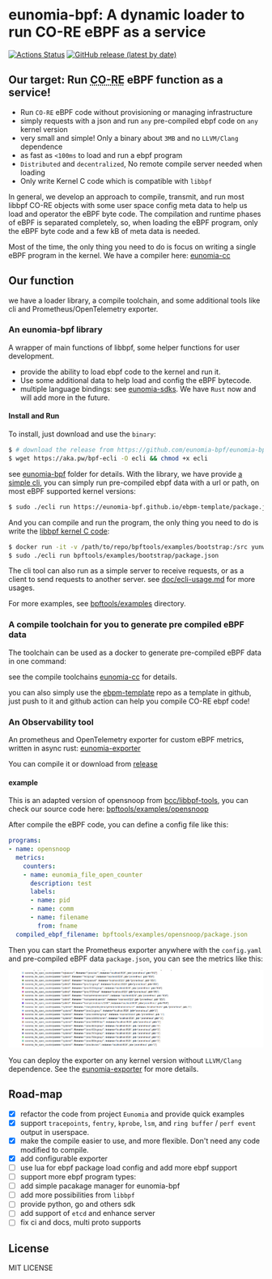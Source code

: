 # eunomia-bpf: A dynamic loader to run CO-RE eBPF as a service

[![Actions Status](https://github.com/eunomia-bpf/eunomia-bpf/workflows/Ubuntu/badge.svg)](https://github.com/eunomia-bpf/eunomia-bpf/actions)
[![GitHub release (latest by date)](https://img.shields.io/github/v/release/eunomia-bpf/eunomia-bpf)](https://github.com/eunomia-bpf/eunomia-bpf/releases)
<!-- [![codecov](https://codecov.io/gh/eunomia-bpf/eunomia-bpf/branch/master/graph/badge.svg)](https://codecov.io/gh/filipdutescu/modern-cpp-template) -->

## Our target: Run <abbr title="Compile Once - Run Everywhere">CO-RE</abbr> eBPF function as a service!

- Run `CO-RE` eBPF code without provisioning or managing infrastructure
- simply requests with a json and run `any` pre-compiled ebpf code on `any` kernel version
- very small and simple! Only a binary about `3MB` and no `LLVM/Clang` dependence
- as fast as `<100ms` to load and run a ebpf program
- `Distributed` and `decentralized`, No remote compile server needed when loading
- Only write Kernel C code which is compatible with `libbpf`

In general, we develop an approach to compile, transmit, and run most libbpf CO-RE objects with some user space config meta data to help us load and operator the eBPF byte code. The compilation and runtime phases of eBPF is separated completely, so, when loading the eBPF program, only the eBPF byte code and a few kB of meta data is needed.

Most of the time, the only thing you need to do is focus on writing a single eBPF program in the kernel. We have a compiler here: [eunomia-cc](https://github.com/eunomia-bpf/eunomia-cc)

## Our function

we have a loader library, a compile toolchain, and some additional tools like cli and Prometheus/OpenTelemetry exporter.

### An eunomia-bpf library

A wrapper of main functions of libbpf, some helper functions for user development.

- provide the ability to load ebpf code to the kernel and run it.
- Use some additional data to help load and config the eBPF bytecode.
- multiple language bindings: see [eunomia-sdks](eunomia-sdks). We have `Rust` now and will add more in the future.

#### Install and Run

To install, just download and use the `binary`:

```bash
$ # download the release from https://github.com/eunomia-bpf/eunomia-bpf/releases/latest/download/ecli
$ wget https://aka.pw/bpf-ecli -O ecli && chmod +x ecli
```

see [eunomia-bpf](eunomia-bpf) folder for details. With the library, we have provide [a simple cli](https://github.com/eunomia-bpf/eunomia-bpf/releases/), you can simply run pre-compiled ebpf data with a url or path, on most eBPF supported kernel versions:

```bash
$ sudo ./ecli run https://eunomia-bpf.github.io/ebpm-template/package.json # simply run a pre-compiled ebpf code from a url
```

And you can compile and run the program, the only thing you need to do is write the [libbpf kernel C code](bpftools/examples/bootstrap/bootstrap.bpf.c):

```bash
$ docker run -it -v /path/to/repo/bpftools/examples/bootstrap:/src yunwei37/ebpm:latest
$ sudo ./ecli run bpftools/examples/bootstrap/package.json              # run the compiled ebpf code
```

The cli tool can also run as a simple server to receive requests, or as a client to send requests to another server. see [doc/ecli-usage.md](doc/ecli-usage.md) for more usages.

For more examples, see [bpftools/examples](bpftools/examples) directory.

### A compile toolchain for you to generate pre compiled eBPF data

The toolchain can be used as a docker to generate pre-compiled eBPF data in one command:

see the compile toolchains [eunomia-cc](https://github.com/eunomia-bpf/eunomia-cc) for details.

you can also simply use the [ebpm-template](https://github.com/eunomia-bpf/ebpm-template) repo as a template in github, just push to it and github action can help you compile CO-RE ebpf code!

### An Observability tool

An prometheus and OpenTelemetry exporter for custom eBPF metrics, written in async rust: [eunomia-exporter](eunomia-exporter)

You can compile it or download from [release](https://github.com/eunomia-bpf/eunomia-bpf/releases/)

#### example

This is an adapted version of opensnoop from [bcc/libbpf-tools](https://github.com/iovisor/bcc/blob/master/libbpf-tools/opensnoop.bpf.c), you can check our source code here: [bpftools/examples/opensnoop](bpftools/examples/opensnoop)

After compile the eBPF code, you can define a config file like this:

```yml
programs:
- name: opensnoop
  metrics:
    counters:
    - name: eunomia_file_open_counter
      description: test
      labels:
      - name: pid
      - name: comm
      - name: filename
        from: fname
  compiled_ebpf_filename: bpftools/examples/opensnoop/package.json
```

Then you can start the Prometheus exporter anywhere with the `config.yaml` and pre-compiled eBPF data `package.json`, you can see the metrics like this:

![opensnoop_prometheus](documents/opensnoop_prometheus.png)

You can deploy the exporter on any kernel version without `LLVM/Clang` dependence. See the [eunomia-exporter](eunomia-exporter/README.md) for more details.

## Road-map

- [X] refactor the code from project `Eunomia` and provide quick examples
- [X] support `tracepoints`, `fentry`, `kprobe`, `lsm`, and `ring buffer` / `perf event` output in userspace.
- [X] make the compile easier to use, and more flexible. Don't need any code modified to compile.
- [X] add configurable exporter
- [ ] use lua for ebpf package load config and add more ebpf support
- [ ] support more ebpf program types:
- [ ] add simple pacakage manager for eunomia-bpf
- [ ] add more possibilities from `libbpf`
- [ ] provide python, go and others sdk
- [ ] add support of `etcd` and enhance server
- [ ] fix ci and docs, multi proto supports

## License

MIT LICENSE
